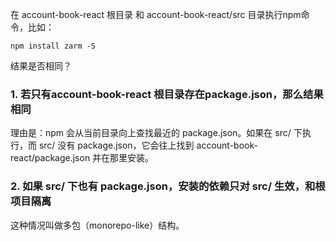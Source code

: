 在 account-book-react 根目录 和 account-book-react/src 目录执行npm命令，比如：
```shell
npm install zarm -S
```
结果是否相同？

### 1. 若只有account-book-react 根目录存在package.json，那么结果相同
理由是：npm 会从当前目录向上查找最近的 package.json。如果在 src/ 下执行，而 src/ 没有 package.json，它会往上找到 account-book-react/package.json 并在那里安装。

### 2. 如果 src/ 下也有 package.json，安装的依赖只对 src/ 生效，和根项目隔离
这种情况叫做多包（monorepo-like）结构。
